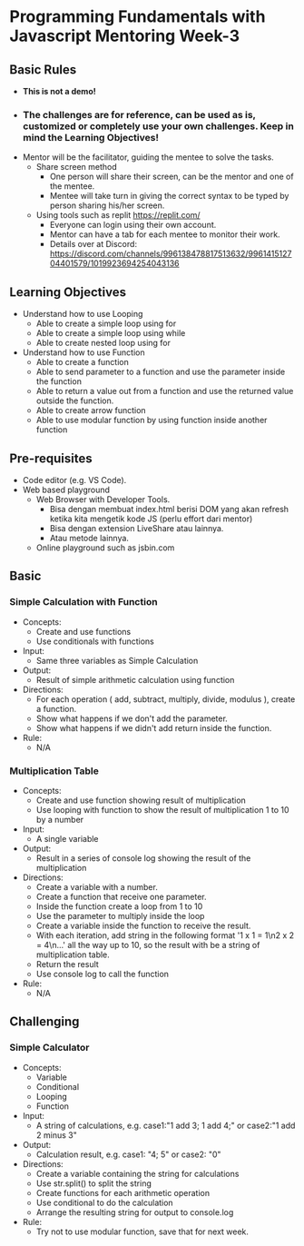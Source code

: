 # Programming Fundamentals with Javascript Mentoring Week-3

## Basic Rules
- **This is not a demo!**
- ### **The challenges are for reference, can be used as is, customized or completely use your own challenges. Keep in mind the Learning Objectives!**
- Mentor will be the facilitator, guiding the mentee to solve the tasks.
  - Share screen method
    - One person will share their screen, can be the mentor and one of the mentee.
    - Mentee will take turn in giving the correct syntax to be typed by person sharing his/her screen.
  - Using tools such as replit <https://replit.com/>
    - Everyone can login using their own account.
    - Mentor can have a tab for each mentee to monitor their work.
    - Details over at Discord: <https://discord.com/channels/996138478817513632/996141512704401579/1019923694254043136>

## Learning Objectives

- Understand how to use Looping
    - Able to create a simple loop using for
    - Able to create a simple loop using while
    - Able to create nested loop using for
- Understand how to use Function
    - Able to create a function
    - Able to send parameter to a function and use the parameter inside the function
    - Able to return a value out from a function and use the returned value outside the function.
    - Able to create arrow function
    - Able to use modular function by using function inside another function

## Pre-requisites

- Code editor (e.g. VS Code).
- Web based playground
    - Web Browser with Developer Tools.
        - Bisa dengan membuat index.html berisi DOM yang akan refresh ketika kita mengetik kode JS (perlu effort dari mentor)
        - Bisa dengan extension LiveShare atau lainnya.
        - Atau metode lainnya.
    - Online playground such as jsbin.com

## Basic

### Simple Calculation with Function
- Concepts: 
  - Create and use functions
  - Use conditionals with functions
- Input: 
  - Same three variables as Simple Calculation
- Output: 
  - Result of simple arithmetic calculation using function
- Directions:
  - For each operation ( add, subtract, multiply, divide, modulus ), create a function.
  - Show what happens if we don't add the parameter.
  - Show what happens if we didn't add return inside the function.
- Rule:
  - N/A

### Multiplication Table
- Concepts: 
  - Create and use function showing result of multiplication
  - Use looping with function to show the result of multiplication 1 to 10 by a number
- Input: 
  - A single variable
- Output: 
  - Result in a series of console log showing the result of the multiplication
- Directions:
  - Create a variable with a number.
  - Create a function that receive one parameter.
  - Inside the function create a loop from 1 to 10
  - Use the parameter to multiply inside the loop
  - Create a variable inside the function to receive the result.
  - With each iteration, add string in the following format '1 x 1 = 1\n2 x 2 = 4\n...' all the way up to 10, so the result with be a string of multiplication table.
  - Return the result
  - Use console log to call the function
- Rule:
  - N/A

## Challenging

### Simple Calculator
- Concepts: 
  - Variable
  - Conditional
  - Looping
  - Function
- Input: 
  - A string of calculations, e.g. case1:"1 add 3; 1 add 4;" or case2:"1 add 2 minus 3"
- Output:
  - Calculation result, e.g. case1: "4; 5" or case2: "0"
- Directions:
  - Create a variable containing the string for calculations
  - Use str.split() to split the string
  - Create functions for each arithmetic operation
  - Use conditional to do the calculation
  - Arrange the resulting string for output to console.log
- Rule:
  - Try not to use modular function, save that for next week.
